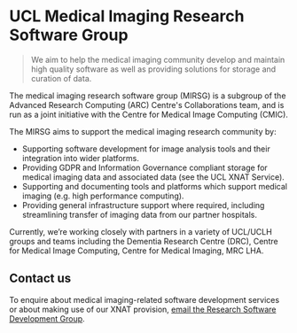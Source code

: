 # UCL Medical Imaging Research Software Group

> We aim to help the medical imaging community develop and maintain high quality
> software as well as providing solutions for storage and curation of data.

The medical imaging research software group (MIRSG) is a subgroup of the
Advanced Research Computing (ARC) Centre's Collaborations team, and is run as a
joint initiative with the Centre for Medical Image Computing (CMIC).

The MIRSG aims to support the medical imaging research community by:

- Supporting software development for image analysis tools and their integration
  into wider platforms.
- Providing GDPR and Information Governance compliant storage for medical
  imaging data and associated data (see the UCL XNAT Service).
- Supporting and documenting tools and platforms which support medical imaging
  (e.g. high performance computing).
- Providing general infrastructure support where required, including
  streamlining transfer of imaging data from our partner hospitals.

Currently, we’re working closely with partners in a variety of UCL/UCLH groups
and teams including the Dementia Research Centre (DRC), Centre for Medical Image
Computing, Centre for Medical Imaging, MRC LHA.

## Contact us

To enquire about medical imaging-related software development services or about
making use of our XNAT provision,
[email the Research Software Development Group](mailto:rc-softdev@ucl.ac.uk?subject=Medical%20Imaging).
